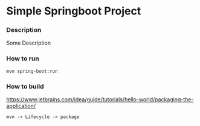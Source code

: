 # Simple Springboot Project

### Description

Some Description

### How to run

```
mvn spring-boot:run
```

### How to build

https://www.jetbrains.com/idea/guide/tutorials/hello-world/packaging-the-application/

```
mvn -> Lifecycle -> package
```
